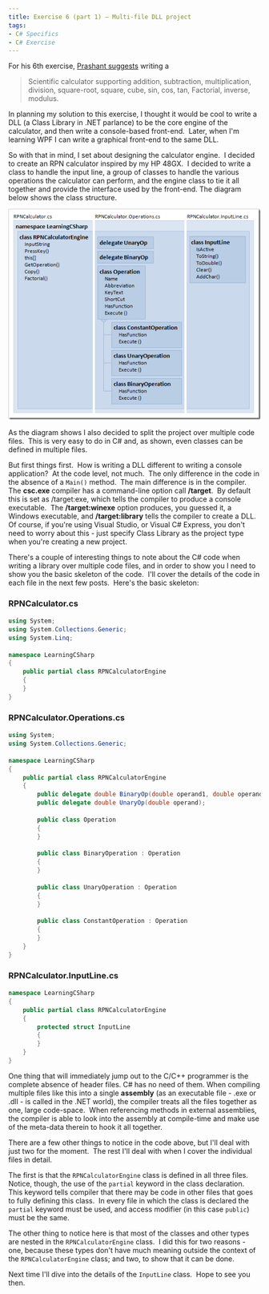 ```yaml
---
title: Exercise 6 (part 1) – Multi-file DLL project
tags:
- C# Specifics
- C# Exercise
---
```

For his 6th exercise, [Prashant
suggests](https://www.articlecity.com/articles/computers_and_internet/article_2686.shtml)
writing a

> Scientific calculator supporting addition, subtraction, multiplication,
> division, square-root, square, cube, sin, cos, tan, Factorial, inverse,
> modulus.

In planning my solution to this exercise, I thought it would be cool to write a
DLL (a Class Library in .NET parlance) to be the core engine of the calculator,
and then write a console-based front-end.  Later, when I'm learning WPF I can
write a graphical front-end to the same DLL.
<!--more-->

So with that in mind, I set about designing the calculator engine.  I decided to
create an RPN calculator inspired by my HP 48GX.  I decided to write a class to
handle the input line, a group of classes to handle the various operations the
calculator can perform, and the engine class to tie it all together and provide
the interface used by the front-end. The diagram below shows the class
structure.

![RPN Calculator code layout](/assets/images/rpn-calculator-class-design.png)

As the diagram shows I also decided to split the project over multiple code
files.  This is very easy to do in C# and, as shown, even classes can be defined
in multiple files.

But first things first.  How is writing a DLL different to writing a console
application?  At the code level, not much.  The only difference in the code in
the absence of a `Main()` method.  The main difference is in the compiler.  The
**csc.exe** compiler has a command-line option call **/target**.  By default
this is set as /target:exe, which tells the compiler to produce a console
executable.  The **/target:winexe** option produces, you guessed it, a Windows
executable, and **/target:library** tells the compiler to create a DLL.  Of
course, if you're using Visual Studio, or Visual C# Express, you don't need to
worry about this - just specify Class Library as the project type when you're
creating a new project.

There's a couple of interesting things to note about the C# code when
writing a library over multiple code files, and in order to show you I
need to show you the basic skeleton of the code.  I'll cover the details
of the code in each file in the next few posts.  Here's the basic
skeleton:

### RPNCalculator.cs

```csharp
using System;
using System.Collections.Generic;
using System.Linq;

namespace LearningCSharp
{
    public partial class RPNCalculatorEngine
    {
    }
}
```

### RPNCalculator.Operations.cs

```csharp
using System;
using System.Collections.Generic;

namespace LearningCSharp
{
    public partial class RPNCalculatorEngine
    {
        public delegate double BinaryOp(double operand1, double operand2);
        public delegate double UnaryOp(double operand);

        public class Operation
        {
        }

        public class BinaryOperation : Operation
        {
        }

        public class UnaryOperation : Operation
        {
        }

        public class ConstantOperation : Operation
        {
        }
    }
}
```

### RPNCalculator.InputLine.cs

```csharp
namespace LearningCSharp
{
    public partial class RPNCalculatorEngine
    {
        protected struct InputLine
        {
        }
    }
}
```

One thing that will immediately jump out to the C/C++ programmer is the complete
absence of header files. C# has no need of them. When compiling multiple files
like this into a single **assembly** (as an executable file - .exe or .dll - is
called in the .NET world), the compiler treats all the files together as one,
large code-space.  When referencing methods in external assemblies, the compiler
is able to look into the assembly at compile-time and make use of the meta-data
therein to hook it all together.

There are a few other things to notice in the code above, but I'll deal with just
two for the moment.  The rest I'll deal with when I cover the individual files
in detail.

The first is that the `RPNCalculatorEngine` class is defined in all three
files.  Notice, though, the use of the `partial` keyword in the class
declaration.   This keyword tells compiler that there may be code in other files
that goes to fully defining this class.  In every file in which the class is
declared the `partial` keyword must be used, and access modifier (in this case
`public`) must be the same.

The other thing to notice here is that most of the classes and other types are
nested in the `RPNCalculatorEngine` class.  I did this for two reasons - one,
because these types don't have much meaning outside the context of the
`RPNCalculatorEngine` class; and two, to show that it can be done.

Next time I'll dive into the details of the `InputLine` class.  Hope to see you
then.
